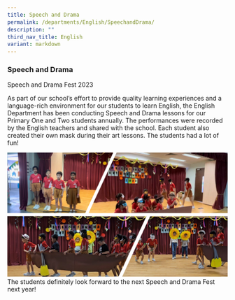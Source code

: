 ```yaml
---
title: Speech and Drama
permalink: /departments/English/SpeechandDrama/
description: ""
third_nav_title: English
variant: markdown
---
```

### Speech and Drama    

Speech and Drama Fest 2023

As part of our school’s effort to provide quality learning experiences and a language-rich environment for our students to learn English, the English Department has been conducting Speech and Drama lessons for our Primary One and Two students annually. The performances were recorded by the English teachers and shared with the school. Each student also created their own mask during their art lessons. The students had a lot of fun!

![](/images/Speech_and_Drama.png)
The students definitely look forward to the next Speech and Drama Fest next year!
    

